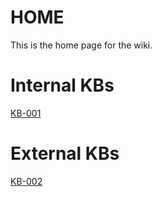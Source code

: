 # HOME

This is the home page for the wiki.

# Internal KBs

[KB-001](KB-001.md)

# External KBs

[KB-002](KB-002.md)